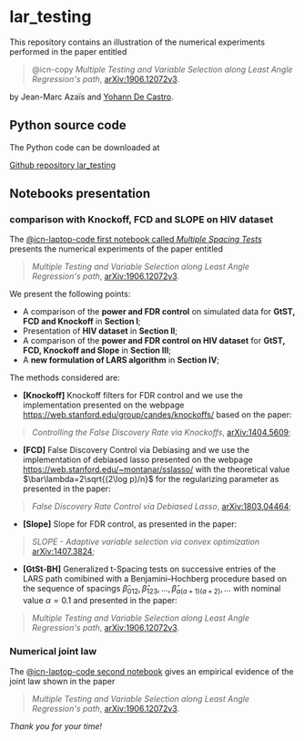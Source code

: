 # lar_testing

This repository contains an illustration of the numerical experiments performed in the paper entitled
> @icn-copy *Multiple Testing and Variable Selection along Least Angle Regression's path*, [arXiv:1906.12072v3](https://arxiv.org/abs/1906.12072v3).

by Jean-Marc Azaïs and [Yohann De Castro](https:ydecastro.github.io).


## Python source code

The Python code can be downloaded at

[Github repository lar_testing](https://github.com/ydecastro/lar_testing)

## Notebooks presentation

### comparison with Knockoff, FCD and SLOPE on HIV dataset
The [@icn-laptop-code first notebook called *Multiple Spacing Tests*](https://github.com/ydecastro/lar_testing/blob/master/multiple_spacing_tests.ipynb) presents the numerical experiments of the paper entitled

> *Multiple Testing and Variable Selection along Least Angle Regression's path*, [arXiv:1906.12072v3](https://arxiv.org/abs/1906.12072v3).

We present the following points:
- A comparison of the **power and FDR control** on simulated data for **GtST, FCD and Knockoff** in **Section I**;
- Presentation of **HIV dataset** in **Section II**;
- A comparison of the **power and FDR control on HIV dataset** for **GtST, FCD, Knockoff and Slope** in **Section III**;
- A **new formulation of LARS algorithm** in **Section IV**;

The methods considered are:
- **[Knockoff]** Knockoff filters for FDR control and we use the implementation presented on the webpage <https://web.stanford.edu/group/candes/knockoffs/> based on the paper:
> *Controlling the False Discovery Rate via Knockoffs*, [arXiv:1404.5609](https://arxiv.org/abs/1404.5609);
- **[FCD]** False Discovery Control via Debiasing and we use the implementation of debiased lasso presented on the webpage <https://web.stanford.edu/~montanar/sslasso/> with the theoretical value $\bar\lambda=2\sqrt{(2\log p)/n}$ for the regularizing parameter as presented in the paper:
> *False Discovery Rate Control via Debiased Lasso*, [arXiv:1803.04464](https://arxiv.org/abs/1803.04464);
- **[Slope]** Slope for FDR control, as presented in the paper:
> *SLOPE - Adaptive variable selection via convex optimization* [arXiv:1407.3824](https://arxiv.org/abs/1407.3824);
- **[GtSt-BH]** Generalized t-Spacing tests on successive entries of the LARS path comibined with a Benjamini–Hochberg procedure based on the sequence of spacings $\hat  \beta_{012},\hat  \beta_{123},\ldots,\hat  \beta_{a(a+1)(a+2)},\ldots$ with nominal value $\alpha= 0.1$ and presented in the paper:
> *Multiple Testing and Variable Selection along Least Angle Regression's path*, [arXiv:1906.12072v3](https://arxiv.org/abs/1906.12072v3).


### Numerical joint law
The [@icn-laptop-code second notebook](https://github.com/ydecastro/lar_testing/blob/master/Law_LAR.ipynb) gives an empirical evidence of the joint law shown in the paper
> *Multiple Testing and Variable Selection along Least Angle Regression's path*, [arXiv:1906.12072v3](https://arxiv.org/abs/1906.12072v3).

*Thank you for your time!*
